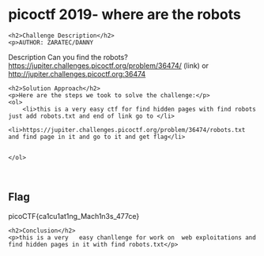 <title>picoctf 2019- where are the robots</title>

<!DOCTYPE html>
<html>
 
<body>
    <h1>picoctf 2019- where are the robots</h1>

    <h2>Challenge Description</h2>
    <p>AUTHOR: ZARATEC/DANNY

Description
Can you find the robots? https://jupiter.challenges.picoctf.org/problem/36474/ (link) or http://jupiter.challenges.picoctf.org:36474
 
</p>

    <h2>Solution Approach</h2>
    <p>Here are the steps we took to solve the challenge:</p>
    <ol>
        <li>this is a very easy ctf for find hidden pages with find robots just add robots.txt and end of link go to </li>
               <li>https://jupiter.challenges.picoctf.org/problem/36474/robots.txt and find page in it and go to it and get flag</li>

    
    </ol>
<br>
    <h2>Flag</h2>
    <p class="flag">picoCTF{ca1cu1at1ng_Mach1n3s_477ce}


</p>

    <h2>Conclusion</h2>
    <p>this is a very   easy chanllenge for work on  web exploitations and find hidden pages in it with find robots.txt</p>
</body>
</html>
